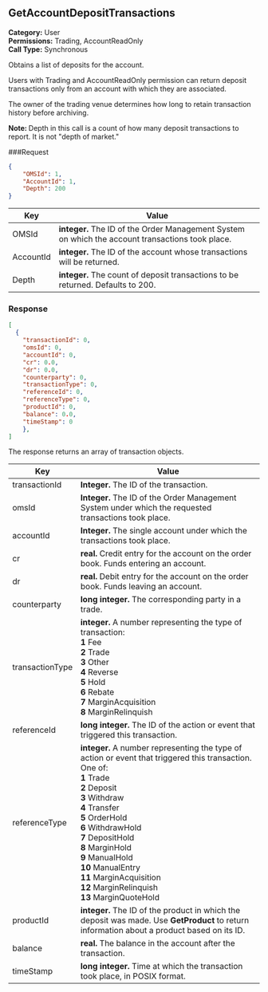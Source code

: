 ## GetAccountDepositTransactions

**Category:** User<br />**Permissions:** Trading, AccountReadOnly<br />**Call Type:** Synchronous

Obtains a list of deposits for the account.

Users with Trading and AccountReadOnly permission can return deposit transactions only from an account with which they are associated.

The owner of the trading venue determines how long to retain transaction history before archiving.

<aside class="notice"><strong>Note: </strong>Depth in this call is a count of how many deposit transactions to report. It is not "depth of market."</aside> 

###Request

```json
{
    "OMSId": 1,
    "AccountId": 1,
    "Depth": 200
}
```

| Key       | Value                                                        |
| --------- | ------------------------------------------------------------ |
| OMSId     | **integer.** The ID of the Order Management System on which the account transactions took place. |
| AccountId | **integer.** The ID of the account whose transactions will be returned. |
| Depth     | **integer.** The count of deposit transactions to be returned. Defaults to 200. |

### Response

```json
[
  {
    "transactionId": 0,
    "omsId": 0,
    "accountId": 0,
    "cr": 0.0,
    "dr": 0.0,
    "counterparty": 0,
    "transactionType": 0,
    "referenceId": 0,
    "referenceType": 0,
    "productId": 0,
    "balance": 0.0,
    "timeStamp": 0
    },
]
```

The response returns an array of transaction objects.

| Key             | Value                                                        |
| --------------- | ------------------------------------------------------------ |
| transactionId   | **Integer.** The ID of the transaction.                      |
| omsId           | **Integer.** The ID of the Order Management System under which the requested transactions took place. |
| accountId       | **Integer.** The single account under which the transactions took place. |
| cr              | **real.** Credit entry for the account on the order book. Funds entering an account. |
| dr              | **real.** Debit entry for the account on the order book. Funds leaving an account. |
| counterparty    | **long integer.** The corresponding party in a trade.        |
| transactionType | **integer.** A number representing the type of transaction:<br />**1** Fee<br />**2** Trade<br />**3** Other<br />**4** Reverse<br />**5** Hold<br />**6** Rebate<br />**7** MarginAcquisition<br />**8** MarginRelinquish |
| referenceId     | **long integer.** The ID of the action or event that triggered this transaction. |
| referenceType   | **integer.** A number representing the type of action or event that triggered this transaction. One of:<br />**1** Trade<br />**2** Deposit<br />**3** Withdraw<br />**4** Transfer<br />**5** OrderHold<br />**6** WithdrawHold<br />**7** DepositHold<br />**8** MarginHold<br />**9** ManualHold<br />**10** ManualEntry<br />**11** MarginAcquisition<br />**12** MarginRelinquish<br />**13** MarginQuoteHold |
| productId       | **integer.** The ID of the product in which the deposit was made. Use **GetProduct** to return information about a product based on its ID. |
| balance         | **real.** The balance in the account after the transaction.  |
| timeStamp       | **long integer.** Time at which the transaction took place, in POSIX format. |
